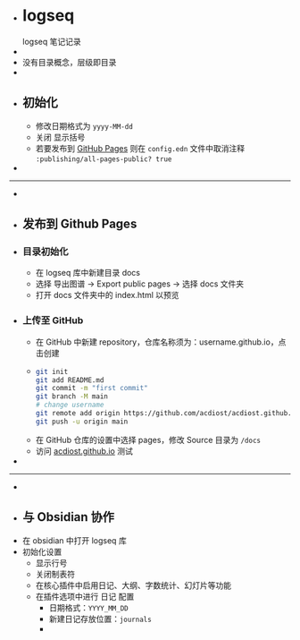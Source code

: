 - # logseq
  logseq 笔记记录
-
- 没有目录概念，层级即目录
-
- ## 初始化
	- 修改日期格式为 `yyyy-MM-dd`
	- 关闭 显示括号
	- 若要发布到 [GitHub Pages](https://pages.github.com/) 则在 `config.edn` 文件中取消注释 `:publishing/all-pages-public? true`
-
- ---
-
- ## 发布到 Github Pages
- ### 目录初始化
	- 在 logseq 库中新建目录 docs
	- 选择 导出图谱 -> Export public pages -> 选择 docs 文件夹
	- 打开 docs 文件夹中的 index.html 以预览
- ### 上传至 GitHub
	- 在 GitHub 中新建 repository，仓库名称须为：username.github.io，点击创建
	- ```bash
	  git init
	  git add README.md
	  git commit -m "first commit"
	  git branch -M main
	  # change username
	  git remote add origin https://github.com/acdiost/acdiost.github.io.git
	  git push -u origin main
	  ```
	- 在 GitHub 仓库的设置中选择 pages，修改 Source 目录为 `/docs`
	- 访问 [acdiost.github.io](https://acdiost.github.io) 测试
-
- ---
-
- ## 与 Obsidian 协作
- 在 obsidian 中打开 logseq 库
- 初始化设置
	- 显示行号
	- 关闭制表符
	- 在核心插件中启用日记、大纲、字数统计、幻灯片等功能
	- 在插件选项中进行 日记 配置
		- 日期格式：`YYYY_MM_DD`
		- 新建日记存放位置：`journals`
		-